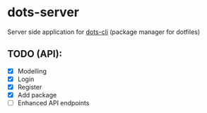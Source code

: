 # dots-server
Server side application for [dots-cli](https://github.com/alvanrahimli/dots-cli) (package manager for dotfiles)

## TODO (API):
- [x] Modelling
- [x] Login
- [x] Register
- [x] Add package
- [ ] Enhanced API endpoints
